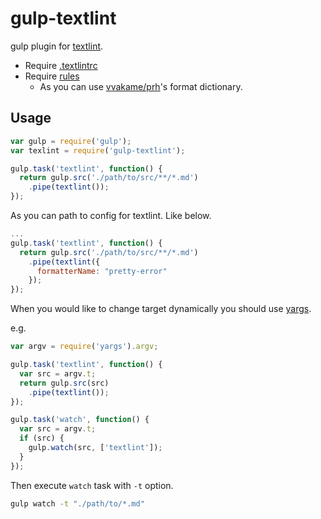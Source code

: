 # gulp-textlint

gulp plugin for [textlint](https://github.com/azu/textlint).

* Require [.textlintrc](https://github.com/azu/textlint#textlintrc)
* Require [rules](https://github.com/azu/textlint#rule-list---collection-of-textlint-rule)
  * As you can use [vvakame/prh](https://github.com/vvakame/prh)'s format dictionary.

## Usage

```js
var gulp = require('gulp');
var texlint = require('gulp-textlint');

gulp.task('textlint', function() {
  return gulp.src('./path/to/src/**/*.md')
    .pipe(textlint());
});
```

As you can path to config for textlint. Like below.

```js
...
gulp.task('textlint', function() {
  return gulp.src('./path/to/src/**/*.md')
    .pipe(textlint({
      formatterName: "pretty-error"
    });
});
```

When you would like to change target dynamically you should use [yargs](https://github.com/bcoe/yargs).

e.g.

```js
var argv = require('yargs').argv;

gulp.task('textlint', function() {
  var src = argv.t;
  return gulp.src(src)
    .pipe(textlint());
});

gulp.task('watch', function() {
  var src = argv.t;
  if (src) {
    gulp.watch(src, ['textlint']);
  }
});
```

Then execute `watch` task with `-t` option.

```sh
gulp watch -t "./path/to/*.md"
```
